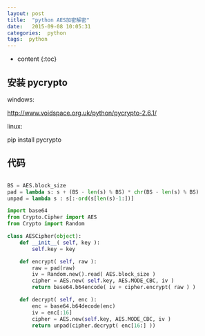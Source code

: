 ```yaml
---
layout: post
title:  "python AES加密解密"
date:   2015-09-08 10:05:31
categories:  python
tags:  python
---
```


* content
{:toc}



## 安装 pycrypto

windows:

http://www.voidspace.org.uk/python/pycrypto-2.6.1/

linux:

pip install pycrypto

## 代码

```python

BS = AES.block_size
pad = lambda s: s + (BS - len(s) % BS) * chr(BS - len(s) % BS)
unpad = lambda s : s[:-ord(s[len(s)-1:])]

import base64
from Crypto.Cipher import AES
from Crypto import Random

class AESCipher(object):
    def __init__( self, key ):
        self.key = key

    def encrypt( self, raw ):
        raw = pad(raw)
        iv = Random.new().read( AES.block_size )
        cipher = AES.new( self.key, AES.MODE_CBC, iv )
        return base64.b64encode( iv + cipher.encrypt( raw ) )

    def decrypt( self, enc ):
        enc = base64.b64decode(enc)
        iv = enc[:16]
        cipher = AES.new(self.key, AES.MODE_CBC, iv )
        return unpad(cipher.decrypt( enc[16:] ))


```